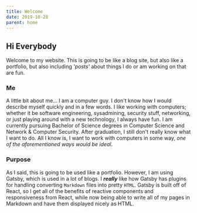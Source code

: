 ```yaml
---
title: Welcome
date: 2019-10-28
parent: home
---
```


## Hi Everybody

Welcome to my website. This is going to be like a blog site, but also like a portfolio, but also including _'posts'_ about things I do or am working on that are fun.

### Me

A little bit about me... I am a computer guy. I don't know how I would describe myself quickly and in a few words. I like working with computers; whether it be software engineering, sysadmining, security stuff, networking, or just playing around with a new technology, I always have fun. I am currently pursuing Bachelor of Science degrees in Computer Science and Network & Computer Security. After graduation, I still don't really know what I want to do. All I know is, I want to work with computers in some way, _one of the aforementioned ways would be ideal_.

### Purpose

As I said, this is going to be used like a portfolio. However, I am using Gatsby, which is used in a lot of blogs. I _**really**_ like how Gatsby has plugins for handling converting `Markdown` files into pretty `HTML`. Gatsby is built off of React, so I get all of the benefits of reactive components and responsiveness from React, while now being able to write all of my pages in Markdown and have them displayed nicely as HTML.

[1]: /portfolio "Portfolio"
